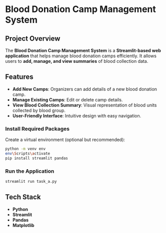 #  Blood Donation Camp Management System

##  Project Overview
The **Blood Donation Camp Management System** is a **Streamlit-based web application** that helps manage blood donation camps efficiently. It allows users to **add, manage, and view summaries** of blood collection data.

##  Features
- **Add New Camps**: Organizers can add details of a new blood donation camp.
- **Manage Existing Camps**: Edit or delete camp details.
- **View Blood Collection Summary**: Visual representation of blood units collected by blood group.
- **User-Friendly Interface**: Intuitive design with easy navigation.

###  Install Required Packages
Create a virtual environment (optional but recommended):
```bash
python -m venv env
env\Scripts\activate   
pip install streamlit pandas 
```

### Run the Application
```bash
streamlit run task_a.py
```

##  Tech Stack
- **Python** 
- **Streamlit** 
- **Pandas** 
- **Matplotlib** 